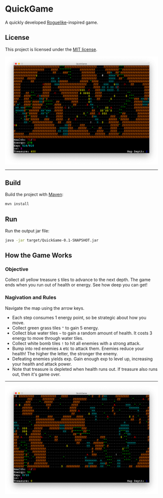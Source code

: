 # QuickGame
A quickly developed [Roguelike](https://en.wikipedia.org/wiki/Roguelike)-inspired game.

## License
This project is licensed under the [MIT license](LICENSE.txt).

![Level 5](/screenshots/level5.png?raw=true "Level 5")

--------------------------------------------------------------------------------------

## Build
Build the project with [Maven](https://maven.apache.org/):

```bash
mvn install
```

## Run
Run the output jar file:

```bash
java -jar target/QuickGame-0.1-SNAPSHOT.jar
```

## How the Game Works

### Objective
Collect all yellow treasure `$` tiles to advance to the next depth. The game ends
when you run out of health or energy.  See how deep you can get!

### Nagivation and Rules
Navigate the map using the arrow keys.
- Each step consumes 1 energy point, so be strategic about how you move.
- Collect green grass tiles `"` to gain 5 energy.
- Collect blue water tiles `~` to gain a random amount of health. It costs 3 energy to
  move through water tiles.
- Collect white bomb tiles `!` to hit all enemies with a strong attack.
- Bump into red enemies `A` etc to attack them.  Enemies reduce your health!  The higher
  the letter, the stronger the enemy.
- Defeating enemies yields exp.  Gain enough exp to level up, increasing your health
  and attack power.
- Note that treasure is depleted when health runs out.  If treasure also runs out, then
  it's game over.

--------------------------------------------------------------------------------------

![Level 1](/screenshots/level1.png?raw=true "Level 1")
